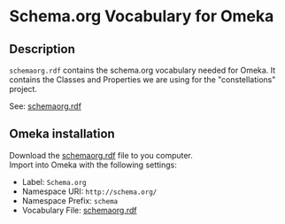 # Schema.org Vocabulary for Omeka

## Description
`schemaorg.rdf` contains the schema.org vocabulary needed for Omeka. It contains the Classes and Properties we are using for the "constellations" project.

See: [schemaorg.rdf](schemaorg.rdf)

## Omeka installation
Download the [schemaorg.rdf](schemaorg.rdf) file to you computer.<br />
Import into Omeka with the following settings:
- Label: `Schema.org`
- Namespace URI: `http://schema.org/`
- Namespace Prefix: `schema`
- Vocabulary File: [schemaorg.rdf](schemaorg.rdf)